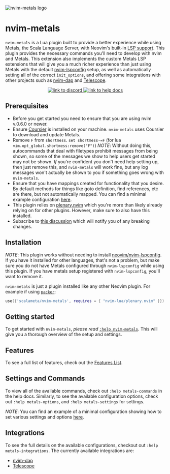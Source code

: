 ![nvim-metals logo](https://i.imgur.com/7gqEQOi.png)

# nvim-metals

`nvim-metals` is a Lua plugin built to provide a better experience while using
Metals, the Scala Language Server, with Neovim's built-in [LSP
support](https://neovim.io/doc/user/lsp.html). This plugin provides the
necessary commands you'll need to develop with nvim and Metals. This extension
also implements the custom Metals LSP extensions that will give you a much
richer experience than just using Metals with the default
[nvim-lspconfig](https://github.com/neovim/nvim-lspconfig) setup, as well as
automatically setting all of the correct `init_options`, and offering some
integrations with other projects such as
[nvim-dap](https://github.com/mfussenegger/nvim-dap) and
[Telescope](https://github.com/nvim-telescope/telescope.nvim).

<p align="center">
    <a href="https://discord.gg/FaVDrJegEh">
        <img alt="link to discord" src="https://img.shields.io/discord/632642981228314653?style=flat-square">
    </a>
    <a href="https://github.com/scalameta/nvim-metals/blob/master/doc/metals.txt">
        <img alt="link to help docs" src="https://img.shields.io/badge/docs-%3Ah%20nvim--metals-blue?style=flat-square">
    </a>
</p>

## Prerequisites

- Before you get started you need to ensure that you are using nvim v.0.6.0 or
    newer.
- Ensure [Coursier](https://get-coursier.io/docs/cli-installation) is installed
    on your machine. `nvim-metals` uses Coursier to download and update Metals.
- Remove `F` from `shortmess`. `set shortmess-=F`
    (for lua `vim.opt_global.shortmess:remove("F")`)
    _NOTE_: Without doing this, autocommands that deal with filetypes prohibit
    messages from being shown, so some of the messages we show to help users get
    started may not be shown. _If_ you're confident you don't need help setting
    up, then just remove this, and `nvim-metals` will work fine, but any log
    messages won't actually be shown to you if something goes wrong with
    `nvim-metals`.
- Ensure that you have mappings created for functionality that you desire. By
    default methods for things like goto definition, find references, etc are
    there, but not automatically mapped. You can find a minimal example
    configuration
    [here](https://github.com/scalameta/nvim-metals/discussions/39).
- This plugin relies on [plenary.nvim](https://github.com/nvim-lua/plenary.nvim)
    which you're more than likely already relying on for other plugins. However,
    make sure to also have this installed.
- Subscribe to [this
    discussion](https://github.com/scalameta/nvim-metals/discussions/253) which
    will notify you of any breaking changes.

## Installation

_NOTE_: This plugin works without needing to install
[neovim/nvim-lspconfig](https://github.com/neovim/nvim-lspconfig). If you have
it installed for other languages, that's not a problem, but make sure you do not
have Metals configured through `nvim-lspconfig` while using this plugin. If you
have metals setup registered with `nvim-lspconfig`, you'll want to remove
it.

`nvim-metals` is just a plugin installed like any other Neovim plugin. For
example if using [`packer`](https://github.com/wbthomason/packer.nvim):

```lua
use({'scalameta/nvim-metals', requires = { "nvim-lua/plenary.nvim" }})

```

## Getting started

To get started with `nvim-metals`, _please read_ [`:help
nvim-metals`](https://github.com/scalameta/nvim-metals/blob/main/doc/metals.txt).
This will give you a thorough overview of the setup and settings.

## Features

To see a full list of features, check out the [Features
List](https://github.com/scalameta/nvim-metals/discussions/279).

## Settings and Commands

To view all of the available commands, check out `:help metals-commands` in the
help docs. Similarly, to see the available configuration options, check out
`:help metals-options`, and `:help metals-settings` for settings.

_NOTE_: You can find an example of a minimal configuration showing how to set
various settings and options
[here](https://github.com/scalameta/nvim-metals/discussions/39).

## Integrations

To see the full details on the available configurations, checkout out `:help
metals-integrations`. The currently available integrations are:
- [nvim-dap](https://github.com/mfussenegger/nvim-dap)
- [Telescope](https://github.com/nvim-telescope/telescope.nvim)
